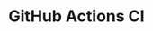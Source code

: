 # GitHub Actions CI













































































































































































































































































































































































































































































































































































































































































































































































































































































































































































































































































































































































































































































































































































































































































